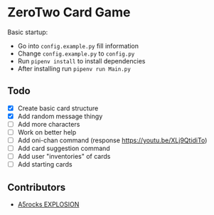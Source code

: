 # ZeroTwo Card Game

Basic startup: 
* Go into `config.example.py` fill information
* Change `config.example.py` to `config.py`
* Run `pipenv install` to install dependencies
* After installing run `pipenv run Main.py`  

## Todo
- [x] Create basic card structure  
- [x] Add random message thingy  
- [ ] Add more characters  
- [ ] Work on better help  
- [ ] Add oni-chan command (response https://youtu.be/XLj9QtidiTo)  
- [ ] Add card suggestion command  
- [ ] Add user "inventories" of cards   
- [ ] Add starting cards  

## Contributors 

* [A5rocks EXPLOSION](https://github.com/A5rocks)